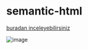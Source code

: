 # semantic-html
[buradan inceleyebilirsiniz](https://birkan-dogan.github.io/semantic-html/)

![image](https://user-images.githubusercontent.com/101419153/168446269-75363895-0640-42f7-861b-1211c847ef59.png)
